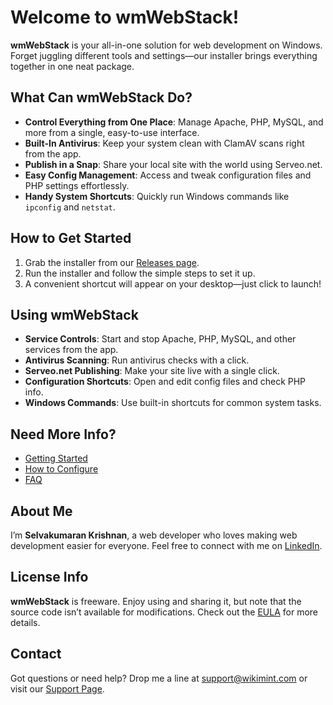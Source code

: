 # Welcome to wmWebStack!

**wmWebStack** is your all-in-one solution for web development on Windows. Forget juggling different tools and settings—our installer brings everything together in one neat package.

## What Can wmWebStack Do?

- **Control Everything from One Place**: Manage Apache, PHP, MySQL, and more from a single, easy-to-use interface.
- **Built-In Antivirus**: Keep your system clean with ClamAV scans right from the app.
- **Publish in a Snap**: Share your local site with the world using Serveo.net.
- **Easy Config Management**: Access and tweak configuration files and PHP settings effortlessly.
- **Handy System Shortcuts**: Quickly run Windows commands like `ipconfig` and `netstat`.

## How to Get Started

1. Grab the installer from our [Releases page](https://github.com/wikimint/wmWebStack/releases).
2. Run the installer and follow the simple steps to set it up.
3. A convenient shortcut will appear on your desktop—just click to launch!

## Using wmWebStack

- **Service Controls**: Start and stop Apache, PHP, MySQL, and other services from the app.
- **Antivirus Scanning**: Run antivirus checks with a click.
- **Serveo.net Publishing**: Make your site live with a single click.
- **Configuration Shortcuts**: Open and edit config files and check PHP info.
- **Windows Commands**: Use built-in shortcuts for common system tasks.

## Need More Info?

- [Getting Started](https://webstack.wikimint.com/docs/getting-started.md)
- [How to Configure](https://webstack.wikimint.com/docs/configuration.md)
- [FAQ](https://webstack.wikimint.com/docs/faq.md)

## About Me

I’m **Selvakumaran Krishnan**, a web developer who loves making web development easier for everyone. Feel free to connect with me on [LinkedIn](https://www.linkedin.com/in/selvakumaran-krishnan).

## License Info

**wmWebStack** is freeware. Enjoy using and sharing it, but note that the source code isn’t available for modifications. Check out the [EULA](https://webstack.wikimint.com/eula.md) for more details.

## Contact

Got questions or need help? Drop me a line at [support@wikimint.com](mailto:support@wikimint.com) or visit our [Support Page](https://webstack.wikimint.com/p/contact.html).

